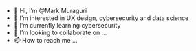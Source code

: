 - 👋 Hi, I’m @Mark Muraguri
- 👀 I’m interested in UX design, cybersecurity and data science 
- 🌱 I’m currently learning cybersecurity 
- 💞️ I’m looking to collaborate on ...
- 📫 How to reach me ...

<!---
Mark-Muraguri/Mark-Muraguri is a ✨ special ✨ repository because its `README.md` (this file) appears on your GitHub profile.
You can click the Preview link to take a look at your changes.
--->
